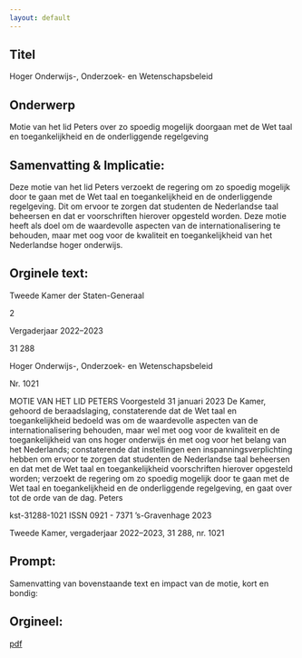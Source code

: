 ```yaml
---
layout: default
---
```

## Titel
Hoger Onderwijs-, Onderzoek- en Wetenschapsbeleid
## Onderwerp
Motie van het lid Peters over zo spoedig mogelijk doorgaan met de Wet taal en toegankelijkheid en de onderliggende regelgeving
## Samenvatting & Implicatie:

Deze motie van het lid Peters verzoekt de regering om zo spoedig mogelijk door te gaan met de Wet taal en toegankelijkheid en de onderliggende regelgeving. Dit om ervoor te zorgen dat studenten de Nederlandse taal beheersen en dat er voorschriften hierover opgesteld worden. Deze motie heeft als doel om de waardevolle aspecten van de internationalisering te behouden, maar met oog voor de kwaliteit en toegankelijkheid van het Nederlandse hoger onderwijs.
## Orginele text:


Tweede Kamer der Staten-Generaal

2

Vergaderjaar 2022–2023

31 288

Hoger Onderwijs-, Onderzoek- en
Wetenschapsbeleid

Nr. 1021

MOTIE VAN HET LID PETERS
Voorgesteld 31 januari 2023
De Kamer,
gehoord de beraadslaging,
constaterende dat de Wet taal en toegankelijkheid bedoeld was om de
waardevolle aspecten van de internationalisering behouden, maar wel
met oog voor de kwaliteit en de toegankelijkheid van ons hoger onderwijs
én met oog voor het belang van het Nederlands;
constaterende dat instellingen een inspanningsverplichting hebben om
ervoor te zorgen dat studenten de Nederlandse taal beheersen en dat met
de Wet taal en toegankelijkheid voorschriften hierover opgesteld worden;
verzoekt de regering om zo spoedig mogelijk door te gaan met de Wet taal
en toegankelijkheid en de onderliggende regelgeving,
en gaat over tot de orde van de dag.
Peters

kst-31288-1021
ISSN 0921 - 7371
’s-Gravenhage 2023

Tweede Kamer, vergaderjaar 2022–2023, 31 288, nr. 1021


## Prompt:
Samenvatting van bovenstaande text en impact van de motie, kort en bondig:

## Orgineel:
[pdf](https://gegevensmagazijn.tweedekamer.nl/OData/v4/2.0/Document(3c477d2a-ed6a-4436-967b-f0a39f958bc9)/resource)
